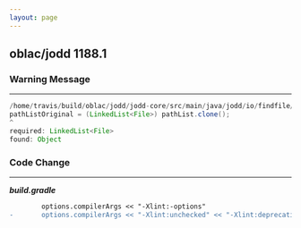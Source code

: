 ```yaml
---
layout: page
---
```

## oblac/jodd 1188.1

### Warning Message

---------------------

```java
/home/travis/build/oblac/jodd/jodd-core/src/main/java/jodd/io/findfile/FindFile.java:653: warning: [unchecked] unchecked cast
pathListOriginal = (LinkedList<File>) pathList.clone();
^
required: LinkedList<File>
found: Object
```

### Code Change

---------------------

***build.gradle***

```diff
		options.compilerArgs << "-Xlint:-options"
-		options.compilerArgs << "-Xlint:unchecked" << "-Xlint:deprecation"
```